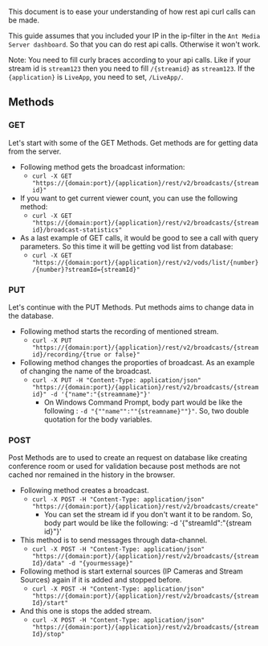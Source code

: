 This document is to ease your understanding of how rest api curl  calls can be made. 

This guide assumes that you included your IP in the ip-filter in the `Ant Media Server dashboard`. So that you can do rest api calls. Otherwise it won't work.

Note: You need to fill curly braces according to your api calls. Like if your stream id is `stream123` then you need to fill `/{streamid}` as `stream123`. If the `{application}` is `LiveApp`, you need to set, `/LiveApp/`.

## Methods
### GET
Let's start with some of the GET Methods. Get methods are for getting data from the server.
* Following method gets the broadcast information:
  * `curl -X GET "https://{domain:port}/{application}/rest/v2/broadcasts/{streamid}"`
* If you want to get current viewer count, you can use the following method:
  * `curl -X GET "https://{domain:port}/{application}/rest/v2/broadcasts/{streamid}/broadcast-statistics"`
* As a last example of GET calls, it would be good to see a call with query parameters. So this time it will be getting vod list from database:
  * `curl -X GET "https://{domain:port}/{application}/rest/v2/vods/list/{number}/{number}?streamId={streamId}"`

### PUT
Let's continue with the PUT Methods. Put methods aims to change data in the database.
* Following method starts the recording of mentioned stream.
  * `curl -X PUT "https://{domain:port}/{application}/rest/v2/broadcasts/{streamid}/recording/{true or false}"`
* Following method changes the proporties of broadcast. As an example of changing the name of the broadcast.
  * `curl -X PUT -H "Content-Type: application/json" "https://{domain:port}/{application}/rest/v2/broadcasts/{streamid}" -d '{"name":"{streamname}"}'`
    * On  Windows Command Prompt, body part would be like the following : `-d "{""name"":""{streamname}""}"`. So, two double quotation for the body variables.
### POST
Post Methods are to used to create an request on database like creating conference room or used for validation because post methods are not cached nor remained in the history in the browser.

* Following method creates a broadcast.
  * `curl -X POST -H "Content-Type: application/json" "https://{domain:port}/{application}/rest/v2/broadcasts/create"`
    * You can set the stream id if you don't want it to be random. So,  body part would be like the following: -d '{"streamId":"{stream id}"}'
* This method is to send messages through data-channel.
  * `curl -X POST -H "Content-Type: application/json" "https://{domain:port}/{application}/rest/v2/broadcasts/{streamId}/data" -d "{yourmessage}"`
* Following method is start external sources (IP Cameras and Stream Sources) again if it is added and stopped before.
  * `curl -X POST -H "Content-Type: application/json" "https://{domain:port}/{application}/rest/v2/broadcasts/{streamId}/start"`
* And this one is stops the added stream.
  * `curl -X POST -H "Content-Type: application/json" "https://{domain:port}/{application}/rest/v2/broadcasts/{streamId}/stop"`
